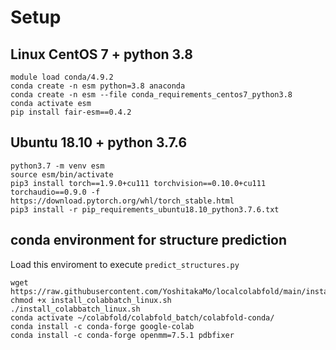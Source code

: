 # Setup 

## Linux CentOS 7 + python 3.8

```
module load conda/4.9.2
conda create -n esm python=3.8 anaconda
conda create -n esm --file conda_requirements_centos7_python3.8 
conda activate esm
pip install fair-esm==0.4.2
```

## Ubuntu 18.10 + python 3.7.6

```
python3.7 -m venv esm
source esm/bin/activate
pip3 install torch==1.9.0+cu111 torchvision==0.10.0+cu111 torchaudio==0.9.0 -f https://download.pytorch.org/whl/torch_stable.html
pip3 install -r pip_requirements_ubuntu18.10_python3.7.6.txt
```

## conda environment for structure prediction

Load this enviroment to execute `predict_structures.py`

```
wget https://raw.githubusercontent.com/YoshitakaMo/localcolabfold/main/install_colabbatch_linux.sh
chmod +x install_colabbatch_linux.sh
./install_colabbatch_linux.sh
conda activate ~/colabfold/colabfold_batch/colabfold-conda/
conda install -c conda-forge google-colab
conda install -c conda-forge openmm=7.5.1 pdbfixer
```
